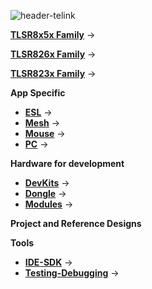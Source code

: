 
![header-telink]({{site.baseurl}}/big-header.jpg)

[**TLSR8x5x Family**](https://telinkgithub.github.io/TLSR8x5x-Family/ "TLSR8x5x") →

[**TLSR826x Family**](https://telinkgithub.github.io/TLSR826x-Family/ "TLSR826x") →

[**TLSR823x Family**](https://telinkgithub.github.io/TLSR823x-Family/ "TLSR823x") →

**App Specific**
- [**ESL**](https://telinkgithub.github.io/ESL-System-Quick-Start/ "ESL") →
- [**Mesh**](https://telinkgithub.github.io/Mesh/ "Mesh") →
- [**Mouse**](https://telinkgithub.github.io/Mouse/ "Mouse") →
- [**PC**](https://telinkgithub.github.io/PC/ "PC") →

**Hardware for development**
- [**DevKits**](https://telinkgithub.github.io/DevKits/ "DevKits") →
- [**Dongle**](https://telinkgithub.github.io/Dongle/ "Dongle") →
- [**Modules**](https://telinkgithub.github.io/Modules/ "Mouse") →

**Project and Reference Designs**

**Tools**
- [**IDE-SDK**](https://telinkgithub.github.io/IDE-SDK/ "ID-SDK") →
- [**Testing-Debugging**](https://telinkgithub.github.io/Testing-Debugging/ "Testing-Debugging") →
